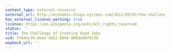 ```yaml
---
content_type: external-resource
external_url: http://economix.blogs.nytimes.com/2011/09/07/the-challenge-of-creating-good-jobs/
has_external_license_warning: true
license: https://en.wikipedia.org/wiki/All_rights_reserved
status: ''
title: The Challenge of Creating Good Jobs
uid: 5f64ec39-deee-4812-8694-006da98f6139
wayback_url: ''
---
```

